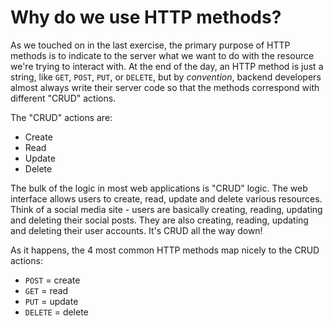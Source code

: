 # Why do we use HTTP methods?

As we touched on in the last exercise, the primary purpose of HTTP methods is to indicate to the server what we want to do with the resource we're trying to interact with. At the end of the day, an HTTP method is just a string, like `GET`, `POST`, `PUT`, or `DELETE`, but by *convention*, backend developers almost always write their server code so that the methods correspond with different "CRUD" actions.

The "CRUD" actions are:

* Create
* Read
* Update
* Delete

The bulk of the logic in most web applications is "CRUD" logic. The web interface allows users to create, read, update and delete various resources. Think of a social media site - users are basically creating, reading, updating and deleting their social posts. They are also creating, reading, updating and deleting their user accounts. It's CRUD all the way down!

As it happens, the 4 most common HTTP methods map nicely to the CRUD actions:

* `POST` = create
* `GET` = read
* `PUT` = update
* `DELETE` = delete
